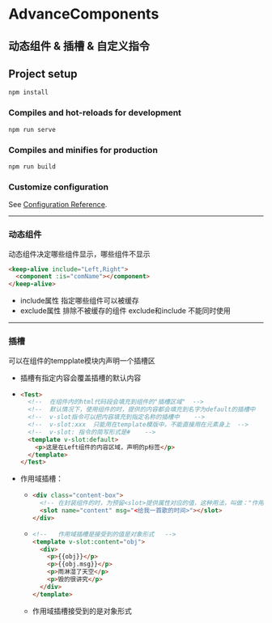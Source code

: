 # AdvanceComponents

## 动态组件 & 插槽 & 自定义指令

## Project setup

```
npm install
```

### Compiles and hot-reloads for development

```
npm run serve
```

### Compiles and minifies for production

```
npm run build
```

### Customize configuration

See [Configuration Reference](https://cli.vuejs.org/config/).



----

### 动态组件

动态组件决定哪些组件显示，哪些组件不显示

```HTML
<keep-alive include="Left,Right">
  <component :is="comName"></component>
</keep-alive>
```

- include属性 指定哪些组件可以被缓存
-  exclude属性 排除不被缓存的组件    exclude和include 不能同时使用

---

### 插槽

可以在组件的tempplate模块内声明一个插槽区 <slot></slot>

- 插槽有指定内容会覆盖插槽的默认内容

- ```HTML
  <Test>
    <!--  在组件内的html代码段会填充到组件的"插槽区域"  -->
    <!--  默认情况下，使用组件的时，提供的内容都会填充到名字为default的插槽中  -->
    <!--  v-slot指令可以把内容填充到指定名称的插槽中    -->
    <!--  v-slot:xxx  只能用在template模版中，不能直接用在元素身上  -->
    <!--  v-slot: 指令的简写形式是#    -->
    <template v-slot:default>
      <p>这是在Left组件的内容区域，声明的p标签</p>
    </template>
  </Test>
  ```

- 作用域插槽：

  - ```HTML
    <div class="content-box">
      <!-- 在封装组件的时，为预留<slot>提供属性对应的值，这种用法，叫做："作用域插槽"  这个值可以在template模版中使用 -->
      <slot name="content" msg="<给我一首歌的时间>"></slot>
    </div>
    ```

  - ```HTML
    <!--   作用域插槽是接受到的值是对象形式   -->
    <template v-slot:content="obj">
      <div>
        <p>{{obj}}</p>
        <p>{{obj.msg}}</p>
        <p>雨淋湿了天空</p>
        <p>毁的很讲究</p>
      </div>
    </template>
    ```

  - 作用域插槽接受到的是对象形式

